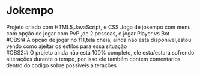 # Jokempo
Projeto criado com HTML5,JavaScript, e CSS
Jogo de jokempo com menu com opção de jogar com PvP ,de 2 pessoas, e jogar Player vs Bot
<br>
#OBS:# A opção de jogar no f11,tela cheia, ainda não está disponivel,estou vendo como ajeitar os estilos para essa situação<br>
#OBS2:# O projeto ainda não está 100% completo, ele esta/estará sofrendo alterações durante o tempo, por isso ele também contem comentarios dentro do codigo sobre possiveis alterações
